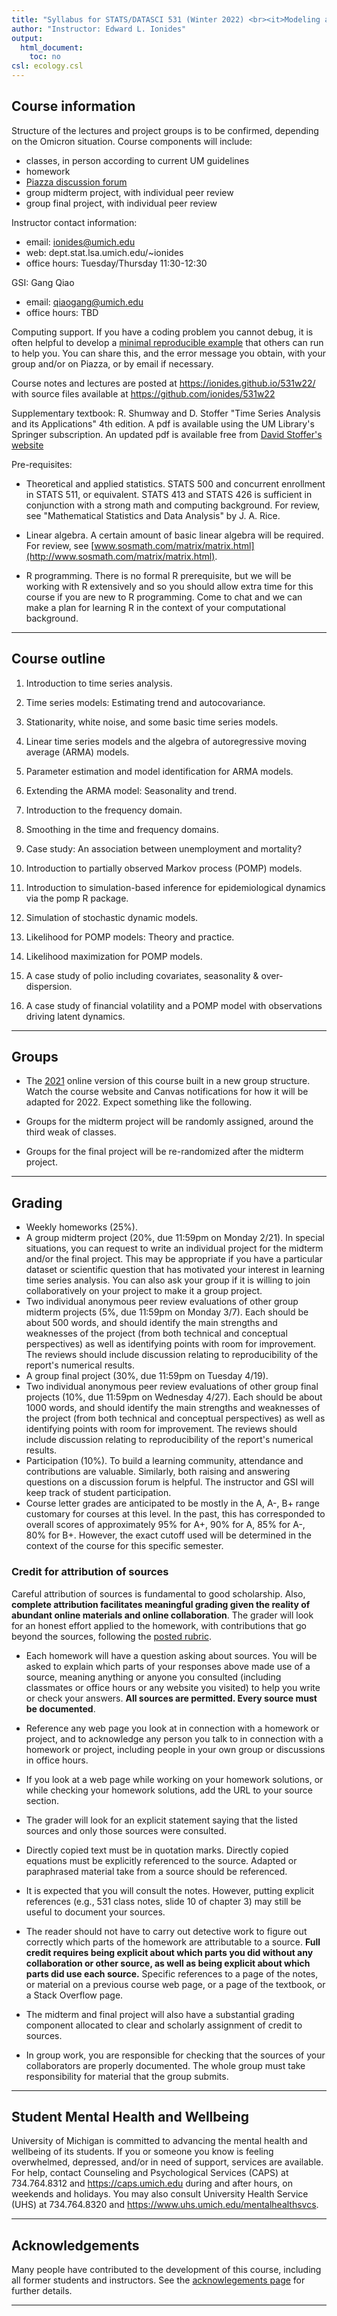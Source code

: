 ```yaml
---
title: "Syllabus for STATS/DATASCI 531 (Winter 2022) <br><it>Modeling and Analysis of Time Series Data</it>"
author: "Instructor: Edward L. Ionides"
output:
  html_document:
    toc: no
csl: ecology.csl
---
```



## Course information

Structure of the lectures and project groups is to be confirmed, depending on the Omicron situation. Course components will include:

* classes, in person according to current UM guidelines
* homework
* [Piazza discussion forum](https://piazza.com/umich/winter2022/statsdatasci531)
* group midterm project, with individual peer review
* group final project, with individual peer review


Instructor contact information:

* email: ionides@umich.edu 
* web: dept.stat.lsa.umich.edu/~ionides
* office hours: Tuesday/Thursday 11:30-12:30

GSI: Gang Qiao

* email: qiaogang@umich.edu
*  office hours: TBD

Computing support. If you have a coding problem you cannot debug, it is often helpful to develop a [minimal reproducible example](https://stackoverflow.com/help/minimal-reproducible-example) that others can run to help you. You can share this, and the error message you obtain, with your group and/or on Piazza, or by email if necessary.

Course notes and lectures are posted at https://ionides.github.io/531w22/ with source files available at https://github.com/ionides/531w22

Supplementary textbook: R. Shumway and D. Stoffer "Time Series Analysis and its Applications" 4th edition. 
A pdf is available using the UM Library's Springer subscription.
An updated pdf is available free from [David Stoffer's website](http://www.stat.pitt.edu/stoffer/tsa4/tsa4.pdf)

Pre-requisites:

* Theoretical and applied statistics. STATS 500 and concurrent enrollment in STATS 511, or equivalent. STATS 413 and STATS 426 is sufficient in conjunction with a strong math and computing background. For review, see "Mathematical Statistics and Data Analysis" by J. A. Rice.

* Linear algebra. A certain amount of basic linear algebra will be required. For review, see 
[www.sosmath.com/matrix/matrix.html](http://www.sosmath.com/matrix/matrix.html).

* R programming. There is no formal R prerequisite, but we will be working with R extensively and so you should allow extra time for this course if you are new to R programming. Come to chat and we can make a plan for learning R in the context of your computational background.

-----------

## Course outline


1. Introduction to time series analysis.

2. Time series models: Estimating trend and autocovariance.

3. Stationarity, white noise, and some basic time series models.

4. Linear time series models and the algebra of autoregressive moving average (ARMA) models.

5. Parameter estimation and model identification for ARMA models.

6. Extending the ARMA model: Seasonality and trend.

7. Introduction to the frequency domain.

8. Smoothing in the time and frequency domains.

9. Case study: An association between unemployment and mortality?

10. Introduction to partially observed Markov process (POMP) models.

11. Introduction to simulation-based inference for epidemiological dynamics via the pomp R package.

12. Simulation of stochastic dynamic models.

13. Likelihood for POMP models: Theory and practice.

14. Likelihood maximization for POMP models.

15. A case study of polio including covariates, seasonality & over-dispersion.

16. A case study of financial volatility and a POMP model with observations driving latent dynamics.

--------------

## Groups

* The [2021](https://ionides.github.io/531w22/) online version of this course built in a new group structure. Watch the course website and Canvas notifications for how it will be adapted for 2022. Expect something like the following.

* Groups for the midterm project will be randomly assigned, around the third weak of classes.

* Groups for the final project will be re-randomized after the midterm project. 

<!--
* Groups are expected to meet up for at least 25 minutes a week, to discuss class notes or homework or projects, and for another 25 minutes a week together with an instructor. Active participation in your group will carry course credit.
-->

-------------

##  Grading

* Weekly homeworks (25\%).
* A group midterm project (20\%, due 11:59pm on Monday 2/21). In special situations, you can request to write an individual project for the midterm and/or the final project. This may be appropriate if you have a particular dataset or scientific question that has motivated your interest in learning time series analysis. You can also ask your group if it is willing to join collaboratively on your project to make it a group project.
* Two individual anonymous peer review evaluations of other group midterm projects (5\%, due 11:59pm on Monday 3/7). Each should be about 500 words, and should identify the main strengths and weaknesses of the project (from both technical and conceptual perspectives) as well as identifying points with room for improvement. The reviews should include discussion relating to reproducibility of the report's numerical results.
* A group final project (30%, due 11:59pm on Tuesday 4/19).
* Two individual anonymous peer review evaluations of other group final projects (10\%, due 11:59pm on Wednesday 4/27). Each should be about 1000 words, and should identify the main strengths and weaknesses of the project (from both technical and conceptual perspectives) as well as identifying points with room for improvement. The reviews should include discussion relating to reproducibility of the report's numerical results.
* Participation (10%). To build a learning community, attendance and contributions are valuable. Similarly, both raising and answering questions on a discussion forum is helpful. The instructor and GSI will keep track of student participation.
* Course letter grades are anticipated to be mostly in the A, A-, B+ range customary for courses at this level. In the past, this has corresponded to overall scores of approximately 95% for A+, 90% for A, 85% for A-, 80% for B+. However, the exact cutoff used will be determined in the context of the course for this specific semester.

### Credit for attribution of sources

Careful attribution of sources is fundamental to good scholarship. Also, **complete attribution facilitates meaningful grading given the reality of abundant online materials and online collaboration**. The grader will look for an honest effort applied to the homework, with contributions that go beyond the sources, following the <a href="rubric_homework.html">posted rubric</a>.

+ Each homework will have a question asking about sources. You will be asked to explain which parts of your responses above made use of a source, meaning anything or anyone you consulted (including classmates or office hours or any website you visited) to help you write or check your answers. **All sources are permitted. Every source must be documented**.

+ Reference any web page you look at in connection with a homework or project, and to acknowledge any person you talk to in connection with a homework or project, including people in your own group or discussions in office hours.

+ If you look at a web page while working on your homework solutions, or while checking your homework solutions, add the URL to your source section.

+ The grader will look for an explicit statement saying that the listed sources and only those sources were consulted. 

+ Directly copied text must be in quotation marks. Directly copied equations must be explicitly referenced to the source. Adapted or paraphrased material take from a source should be referenced.

+ It is expected that you will consult the notes. However, putting explicit references (e.g., 531 class notes, slide 10 of chapter 3) may still be useful to document your sources.

+ The reader should not have to carry out detective work to figure out correctly which parts of the homework are attributable to a source. **Full credit requires being explicit about which parts you did without any collaboration or other source, as well as being explicit about which parts did use each source.** Specific references to a page of the notes, or material on a previous course web page, or a page of the textbook, or a Stack Overflow page.

+ The midterm and final project will also have a substantial grading component allocated to clear and scholarly assignment of credit to sources.

+ In group work, you are responsible for checking that the sources of your collaborators are properly documented. The whole group must take responsibility for material that the group submits. 


----

## Student Mental Health and Wellbeing

University of Michigan is committed to advancing the mental health and wellbeing of its students. If you or someone you know is feeling overwhelmed, depressed, and/or in need of support, services are available. For help, contact Counseling and Psychological Services (CAPS) at 734.764.8312 and  https://caps.umich.edu during and after hours, on weekends and holidays. You may also consult University Health Service (UHS) at 734.764.8320 and https://www.uhs.umich.edu/mentalhealthsvcs.

----------

## Acknowledgements

Many people have contributed to the development of this course, including all former students and instructors. See the [acknowlegements page](acknowledge.html) for further details.

-----------
